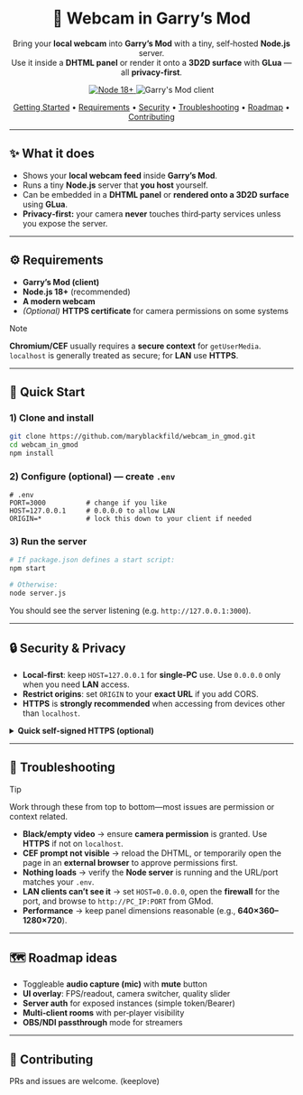 <div align="center">

# 🎥 Webcam in Garry’s Mod

Bring your **local webcam** into **Garry’s Mod** with a tiny, self‑hosted **Node.js** server.  
Use it inside a **DHTML panel** or render it onto a **3D2D surface** with **GLua** — all **privacy‑first**.

<p>
  <a href="https://nodejs.org/">
    <img alt="Node 18+" src="https://img.shields.io/badge/Node-18%2B-informational?logo=node.js">
  </a>
  <img alt="Garry's Mod client" src="[https://img.shields.io/badge/Garry's%20Mod-client-blue](https://store.steampowered.com/app/4000/Garrys_Mod/)">
</p>

[Getting Started](#-quick-start) •
[Requirements](#%EF%B8%8F-requirements) •
[Security](#-security--privacy) •
[Troubleshooting](#-troubleshooting) •
[Roadmap](#-roadmap-ideas) •
[Contributing](#-contributing)

</div>

---

## ✨ What it does

- Shows your **local webcam feed** inside **Garry’s Mod**.  
- Runs a tiny **Node.js** server that **you host** yourself.  
- Can be embedded in a **DHTML panel** or **rendered onto a 3D2D surface** using **GLua**.  
- **Privacy‑first:** your camera **never** touches third‑party services unless you expose the server.

---

## ⚙️ Requirements

- **Garry’s Mod (client)**
- **Node.js 18+** (recommended)
- **A modern webcam**
- *(Optional)* **HTTPS certificate** for camera permissions on some systems

> [!NOTE]
> **Chromium/CEF** usually requires a **secure context** for `getUserMedia`.  
> `localhost` is generally treated as secure; for **LAN** use **HTTPS**.

---

## 🚀 Quick Start

### 1) Clone and install
```bash
git clone https://github.com/maryblackfild/webcam_in_gmod.git
cd webcam_in_gmod
npm install
```

### 2) Configure (optional) — create `.env`
```dotenv
# .env
PORT=3000          # change if you like
HOST=127.0.0.1     # 0.0.0.0 to allow LAN
ORIGIN=*           # lock this down to your client if needed
```

### 3) Run the server
```bash
# If package.json defines a start script:
npm start

# Otherwise:
node server.js
```

You should see the server listening (e.g. `http://127.0.0.1:3000`).

---

## 🔒 Security & Privacy

- **Local-first**: keep `HOST=127.0.0.1` for **single‑PC** use. Use `0.0.0.0` only when you need **LAN** access.
- **Restrict origins**: set `ORIGIN` to your **exact URL** if you add CORS.
- **HTTPS** is **strongly recommended** when accessing from devices other than `localhost`.

<details>
<summary><strong>Quick self-signed HTTPS (optional)</strong></summary>

```bash
mkdir -p certs
openssl req -x509 -nodes -days 365 -newkey rsa:2048 \
  -keyout certs/key.pem -out certs/cert.pem \
  -subj "/CN=localhost"
```

Then (if your `server.js` supports it) run with HTTPS env flags, or adapt `server.js` to use Node’s `https.createServer` with those certs.
</details>

---

## 🧪 Troubleshooting

> [!TIP]
> Work through these from top to bottom—most issues are permission or context related.

- **Black/empty video** → ensure **camera permission** is granted. Use **HTTPS** if not on `localhost`.
- **CEF prompt not visible** → reload the DHTML, or temporarily open the page in an **external browser** to approve permissions first.
- **Nothing loads** → verify the **Node server** is running and the URL/port matches your `.env`.
- **LAN clients can’t see it** → set `HOST=0.0.0.0`, open the **firewall** for the port, and browse to `http://PC_IP:PORT` from GMod.
- **Performance** → keep panel dimensions reasonable (e.g., **640×360–1280×720**).

---

## 🗺️ Roadmap ideas

- Toggleable **audio capture (mic)** with **mute** button
- **UI overlay**: FPS/readout, camera switcher, quality slider
- **Server auth** for exposed instances (simple token/Bearer)
- **Multi‑client rooms** with per‑player visibility
- **OBS/NDI passthrough** mode for streamers

---

## 🤝 Contributing

PRs and issues are welcome. (keeplove)
